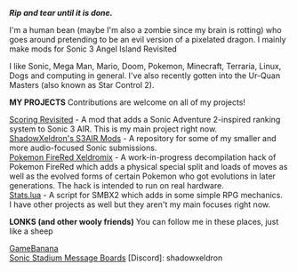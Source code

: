 ***Rip and tear until it is done.***

I'm a human bean (maybe I'm also a zombie since my brain is rotting) who goes around pretending to be an evil version of a pixelated dragon. I mainly make mods for Sonic 3 Angel Island Revisited

I like Sonic, Mega Man, Mario, Doom, Pokemon, Minecraft, Terraria, Linux, Dogs and computing in general. I've also recently gotten into the Ur-Quan Masters (also known as Star Control 2).

**MY PROJECTS**
Contributions are welcome on all of my projects!

[Scoring Revisited](https://github.com/ShadowXeldron/S3AIR-Scoring-Revisited) - A mod that adds a Sonic Adventure 2-inspired ranking system to Sonic 3 AIR. This is my main project right now.  
[ShadowXeldron's S3AIR Mods](https://github.com/ShadowXeldron/ShadowXeldrons-S3AIR-Mods) - A repository for some of my smaller and more audio-focused Sonic submissions.  
[Pokemon FireRed Xeldromix](https://github.com/ShadowXeldron/pokefirered-xeldromix) - A work-in-progress decompilation hack of Pokemon FireRed which adds a physical special split and loads of moves as well as the evolved forms of certain Pokemon who got evolutions in later generations. The hack is intended to run on real hardware.  
[Stats.lua](https://gist.github.com/ShadowXeldron/53abdf8b765851d8d76933bf1dd020c2) - A script for SMBX2 which adds in some simple RPG mechanics.  
I have other projects as well but they aren't my main focuses right now.

**LONKS (and other wooly friends)**
You can follow me in these places, just like a sheep

[GameBanana](https://gamebanana.com/members/1717449)  
[Sonic Stadium Message Boards](https://www.sonicstadium.org/profile/47727-shadowxeldron/)
[Discord]: shadowxeldron


<!---
ShadowXeldron/ShadowXeldron is a ✨ special ✨ repository because its `README.md` (this file) appears on your GitHub profile.
You can click the Preview link to take a look at your changes.
--->
